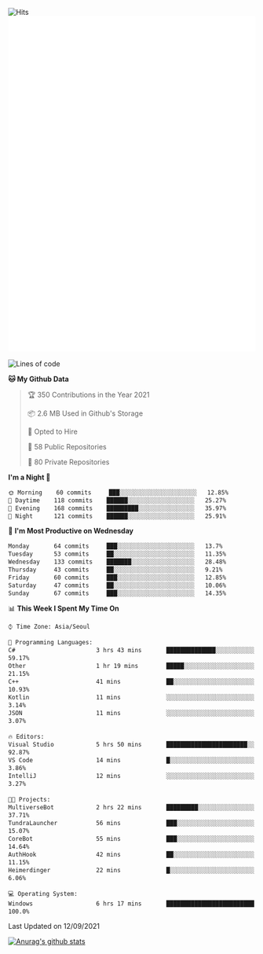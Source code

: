 ![Hits](https://hits.seeyoufarm.com/api/count/incr/badge.svg?url=https%3A%2F%2Fgithub.com%2Fkokose1234&count_bg=%2379C83D&title_bg=%23555555&icon=apple.svg&icon_color=%23E7E7E7&title=hits&edge_flat=false)
<br/>
![Metrics](https://github.com/kokose1234/kokose1234/blob/main/github-metrics.svg)

<!--START_SECTION:waka-->
![Lines of code](https://img.shields.io/badge/From%20Hello%20World%20I%27ve%20Written-12.4%20million%20lines%20of%20code-blue)

**🐱 My Github Data** 

> 🏆 350 Contributions in the Year 2021
 > 
> 📦 2.6 MB Used in Github's Storage 
 > 
> 💼 Opted to Hire
 > 
> 📜 58 Public Repositories 
 > 
> 🔑 80 Private Repositories  
 > 
**I'm a Night 🦉** 

```text
🌞 Morning    60 commits     ███░░░░░░░░░░░░░░░░░░░░░░   12.85% 
🌆 Daytime    118 commits    ██████░░░░░░░░░░░░░░░░░░░   25.27% 
🌃 Evening    168 commits    █████████░░░░░░░░░░░░░░░░   35.97% 
🌙 Night      121 commits    ██████░░░░░░░░░░░░░░░░░░░   25.91%

```
📅 **I'm Most Productive on Wednesday** 

```text
Monday       64 commits     ███░░░░░░░░░░░░░░░░░░░░░░   13.7% 
Tuesday      53 commits     ██░░░░░░░░░░░░░░░░░░░░░░░   11.35% 
Wednesday    133 commits    ███████░░░░░░░░░░░░░░░░░░   28.48% 
Thursday     43 commits     ██░░░░░░░░░░░░░░░░░░░░░░░   9.21% 
Friday       60 commits     ███░░░░░░░░░░░░░░░░░░░░░░   12.85% 
Saturday     47 commits     ██░░░░░░░░░░░░░░░░░░░░░░░   10.06% 
Sunday       67 commits     ███░░░░░░░░░░░░░░░░░░░░░░   14.35%

```


📊 **This Week I Spent My Time On** 

```text
⌚︎ Time Zone: Asia/Seoul

💬 Programming Languages: 
C#                       3 hrs 43 mins       ██████████████░░░░░░░░░░░   59.17% 
Other                    1 hr 19 mins        █████░░░░░░░░░░░░░░░░░░░░   21.15% 
C++                      41 mins             ██░░░░░░░░░░░░░░░░░░░░░░░   10.93% 
Kotlin                   11 mins             ░░░░░░░░░░░░░░░░░░░░░░░░░   3.14% 
JSON                     11 mins             ░░░░░░░░░░░░░░░░░░░░░░░░░   3.07%

🔥 Editors: 
Visual Studio            5 hrs 50 mins       ███████████████████████░░   92.87% 
VS Code                  14 mins             █░░░░░░░░░░░░░░░░░░░░░░░░   3.86% 
IntelliJ                 12 mins             ░░░░░░░░░░░░░░░░░░░░░░░░░   3.27%

🐱‍💻 Projects: 
MultiverseBot            2 hrs 22 mins       █████████░░░░░░░░░░░░░░░░   37.71% 
TundraLauncher           56 mins             ███░░░░░░░░░░░░░░░░░░░░░░   15.07% 
CoreBot                  55 mins             ███░░░░░░░░░░░░░░░░░░░░░░   14.64% 
AuthHook                 42 mins             ██░░░░░░░░░░░░░░░░░░░░░░░   11.15% 
Heimerdinger             22 mins             █░░░░░░░░░░░░░░░░░░░░░░░░   6.06%

💻 Operating System: 
Windows                  6 hrs 17 mins       █████████████████████████   100.0%

```


 Last Updated on 12/09/2021
<!--END_SECTION:waka-->

[![Anurag's github stats](https://github-readme-stats.vercel.app/api?username=kokose1234&theme=dracula)](https://github.com/anuraghazra/github-readme-stats)



	
